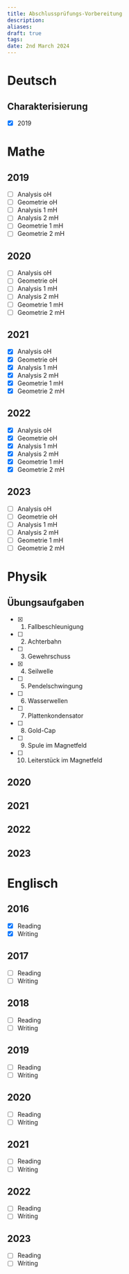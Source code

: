 ```yaml
---
title: Abschlussprüfungs-Vorbereitung
description: 
aliases: 
draft: true
tags: 
date: 2nd March 2024
---
```

# Deutsch
## Charakterisierung
- [x] 2019 
# Mathe
## 2019
- [ ] Analysis oH
- [ ] Geometrie oH
- [ ] Analysis 1 mH
- [ ] Analysis 2 mH
- [ ] Geometrie 1 mH
- [ ] Geometrie 2 mH
## 2020
- [ ] Analysis oH
- [ ] Geometrie oH
- [ ] Analysis 1 mH
- [ ] Analysis 2 mH
- [ ] Geometrie 1 mH
- [ ] Geometrie 2 mH
## 2021
- [x] Analysis oH
- [x] Geometrie oH
- [x] Analysis 1 mH
- [x] Analysis 2 mH
- [x] Geometrie 1 mH
- [x] Geometrie 2 mH
## 2022
- [x] Analysis oH
- [x] Geometrie oH
- [x] Analysis 1 mH
- [x] Analysis 2 mH
- [x] Geometrie 1 mH
- [x] Geometrie 2 mH
## 2023
- [ ] Analysis oH
- [ ] Geometrie oH
- [ ] Analysis 1 mH
- [ ] Analysis 2 mH
- [ ] Geometrie 1 mH
- [ ] Geometrie 2 mH
# Physik
## Übungsaufgaben
- [x] 1. Fallbeschleunigung  
- [ ] 2. Achterbahn
- [ ] 3. Gewehrschuss
- [x] 4. Seilwelle
- [ ] 5. Pendelschwingung
- [ ] 6. Wasserwellen
- [ ] 7. Plattenkondensator
- [ ] 8. Gold-Cap
- [ ] 9. Spule im Magnetfeld
- [ ] 10. Leiterstück im Magnetfeld
## 2020
## 2021
## 2022
## 2023
# Englisch
## 2016
- [x] Reading
- [x] Writing
## 2017
- [ ] Reading
- [ ] Writing
## 2018
- [ ] Reading
- [ ] Writing
## 2019
- [ ] Reading
- [ ] Writing
## 2020
- [ ] Reading
- [ ] Writing
## 2021
- [ ] Reading
- [ ] Writing
## 2022
- [ ] Reading
- [ ] Writing
## 2023
- [ ] Reading
- [ ] Writing